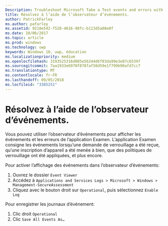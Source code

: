 ```yaml
---
Description: Troubleshoot Microsoft Take a Test events and errors with the event viewer.
title: Résolvez à l’aide de l’observateur d’événements.
author: PatrickFarley
ms.author: pafarley
ms.assetid: 9218e542-f520-4616-98fc-b113d5a08e0f
ms.date: 10/06/2017
ms.topic: article
ms.prod: windows
ms.technology: uwp
keywords: Windows 10, uwp, éducation
ms.localizationpriority: medium
ms.openlocfilehash: 3193525316d085e56244d6f03da99e3e07c6539f
ms.sourcegitcommit: 7aa1933e6970f878faf50d59e1f799b90afd7cc7
ms.translationtype: MT
ms.contentlocale: fr-FR
ms.lasthandoff: 09/05/2018
ms.locfileid: "3385251"
---
```

# <a name="troubleshoot-microsoft-take-a-test-with-the-event-viewer"></a>Résolvez à l’aide de l’observateur d’événements.

Vous pouvez utiliser l’observateur d’événements pour afficher les événements et les erreurs de l’application Examen. L’application Examen consigne les événements lorsqu’une demande de verrouillage a été reçue, qu’une inscription d’appareil a été menée à bien, que des politiques de verrouillage ont été appliquées, et plus encore.

Pour activer l’affichage des événements dans l’observateur d’événements:
1. Ouvrez le dossier `Event Viewer`
2. Accédez à `Applications and Services Logs > Microsoft > Windows > Management-SecureAssessment`
3. Cliquez avec le bouton droit sur `Operational`, puis sélectionnez `Enable Log`

Pour enregistrer les journaux d’événement:
1. Clic droit `Operational`
2. Clic `Save All Events As…`
